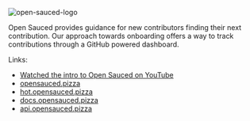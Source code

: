 ![open-sauced-logo](https://user-images.githubusercontent.com/5713670/183261162-aeb57b4e-5179-4d9b-b90e-eab75d066841.png)

Open Sauced provides guidance for new contributors finding their next contribution. Our approach towards onboarding offers a way to track contributions through a GitHub powered dashboard.

Links:
- [Watched the intro to Open Sauced on YouTube](https://www.youtube.com/watch?v=CKbTdYZAvSM&list=PLHyZ0Wz_A44XSYlBAfO2nBqoYaJJ5fdu5)
- [opensauced.pizza](https://opensauced.pizza)
- [hot.opensauced.pizza](https://hot.opensauced.pizza)
- [docs.opensauced.pizza](https://docs.opensauced.pizza)
- [api.opensauced.pizza](https://api.opensauced.pizza)
